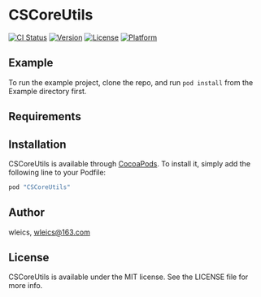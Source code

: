 # CSCoreUtils

[![CI Status](http://img.shields.io/travis/wleics/CSCoreUtils.svg?style=flat)](https://travis-ci.org/wleics/CSCoreUtils)
[![Version](https://img.shields.io/cocoapods/v/CSCoreUtils.svg?style=flat)](http://cocoapods.org/pods/CSCoreUtils)
[![License](https://img.shields.io/cocoapods/l/CSCoreUtils.svg?style=flat)](http://cocoapods.org/pods/CSCoreUtils)
[![Platform](https://img.shields.io/cocoapods/p/CSCoreUtils.svg?style=flat)](http://cocoapods.org/pods/CSCoreUtils)

## Example

To run the example project, clone the repo, and run `pod install` from the Example directory first.

## Requirements

## Installation

CSCoreUtils is available through [CocoaPods](http://cocoapods.org). To install
it, simply add the following line to your Podfile:

```ruby
pod "CSCoreUtils"
```

## Author

wleics, wleics@163.com

## License

CSCoreUtils is available under the MIT license. See the LICENSE file for more info.
